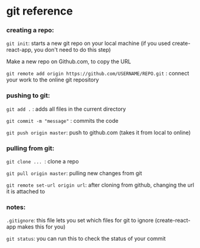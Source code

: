# git reference

### creating a repo:

`git init`: starts a new git repo on your local machine (if you used create-react-app, you don't need to do this step)

Make a new repo on Github.com, to copy the URL

`git remote add origin https://github.com/USERNAME/REPO.git` : connect your work to the online git repository 

### pushing to git:

`git add .` : adds all files in the current directory

`git commit -m "message"` : commits the code

`git push origin master`: push to github.com (takes it from local to online)

### pulling from git:

`git clone ... `: clone a repo

`git pull origin master`: pulling new changes from git

`git remote set-url origin url`: after cloning from github, changing the url it is attached to

### notes:

`.gitignore`: this file lets you set which files for git to ignore (create-react-app makes this for you)

`git status`: you can run this to check the status of your commit

